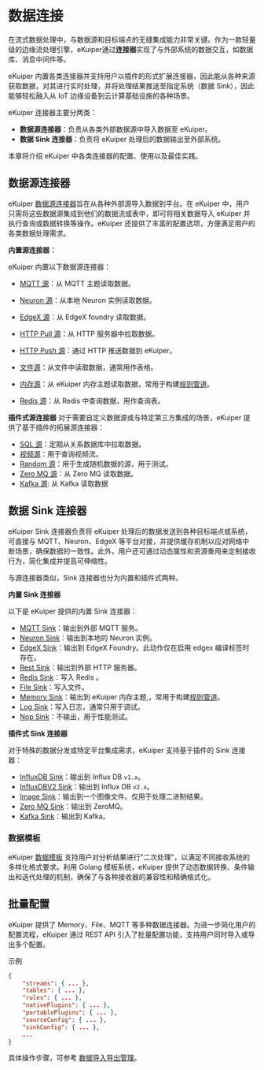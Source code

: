 # 数据连接

在流式数据处理中，与数据源和目标端点的无缝集成能力非常关键。作为一款轻量级的边缘流处理引擎，eKuiper通过**连接器**实现了与外部系统的数据交互，如数据库、消息中间件等。

eKuiper 内置各类连接器并支持用户以插件的形式扩展连接器，因此能从各种来源获取数据，对其进行实时处理，并将处理结果推送至指定系统（数据 Sink），因此能够轻松融入从 IoT 边缘设备到云计算基础设施的各种场景。

eKuiper 连接器主要分两类：

- **数据源连接器**：负责从各类外部数据源中导入数据至 eKuiper。
- **数据 Sink 连接器**：负责将 eKuiper 处理后的数据输出至外部系统。

本章将介绍 eKuiper 中各类连接器的配置、使用以及最佳实践。

## 数据源连接器

eKuiper [数据源连接器](./sources/overview.md)旨在从各种外部源导入数据到平台。在 eKuiper 中，用户只需将这些数据源集成到他们的数据流或表中，即可将相关数据导入 eKuiper 并执行查询或数据转换等操作。eKuiper 还提供了丰富的配置选项，方便满足用户的各类数据处理需求。

**内置源连接器：**

eKuiper 内置以下数据源连接器：

- [MQTT 源](./sources/builtin/mqtt.md)：从 MQTT 主题读取数据。
- [Neuron 源](./sources/builtin/neuron.md)：从本地 Neuron 实例读取数据。
- [EdgeX 源](./sources/builtin/edgex.md)：从 EdgeX foundry 读取数据。
- [HTTP Pull 源](./sources/builtin/http_pull.md)：从 HTTP 服务器中拉取数据。
- [HTTP Push 源](./sources/builtin/http_push.md)：通过 HTTP 推送数据到 eKuiper。
- [文件源](./sources/builtin/file.md)：从文件中读取数据，通常用作表格。
- [内存源](./sources/builtin/memory.md)：从 eKuiper 内存主题读取数据，常用于构建[规则管道](./rules/rule_pipeline.md)。

- [Redis 源](./sources/builtin/redis.md)：从 Redis 中查询数据，用作查询表。

**插件式源连接器**
对于需要自定义数据源或与特定第三方集成的场景，eKuiper 提供了基于插件的拓展源连接器：

- [SQL 源](./sources/plugin/sql.md)：定期从关系数据库中拉取数据。
- [视频源](./sources/plugin/video.md)：用于查询视频流。
- [Random 源](./sources/plugin/random.md)：用于生成随机数据的源，用于测试。
- [Zero MQ 源](./sources/plugin/zmq.md)：从 Zero MQ 读取数据。
- [Kafka 源](./sources/plugin/kafka.md): 从 Kafka 读取数据

## 数据 Sink 连接器

eKuiper Sink 连接器负责将 eKuiper 处理后的数据发送到各种目标端点或系统，可直接与 MQTT、Neuron、EdgeX 等平台对接，并提供缓存机制以应对网络中断场景，确保数据的一致性。此外，用户还可通过动态属性和资源重用来定制接收行为，简化集成并提高可伸缩性。

与源连接器类似，Sink 连接器也分为内置和插件式两种。

**内置 Sink 连接器**

以下是 eKuiper 提供的内置 Sink 连接器：

- [MQTT Sink](./sinks/builtin/mqtt.md)：输出到外部 MQTT 服务。
- [Neuron Sink](./sinks/builtin/neuron.md)：输出到本地的 Neuron 实例。
- [EdgeX Sink](./sinks/builtin/edgex.md)：输出到 EdgeX Foundry。此动作仅在启用 edgex 编译标签时存在。
- [Rest Sink](./sinks/builtin/rest.md)：输出到外部 HTTP 服务器。
- [Redis Sink](./sinks/builtin/redis.md)：写入 Redis 。
- [File Sink](./sinks/builtin/file.md)：写入文件。
- [Memory Sink](./sinks/builtin/memory.md)：输出到 eKuiper 内存主题,，常用于构建[规则管道](./rules/rule_pipeline.md)。
- [Log Sink](./sinks/builtin/log.md)：写入日志，通常只用于调试。
- [Nop Sink](./sinks/builtin/nop.md)：不输出，用于性能测试。

**插件式 Sink 连接器**

对于特殊的数据分发或特定平台集成需求，eKuiper 支持基于插件的 Sink 连接器：

- [InfluxDB Sink](./sinks/plugin/influx.md)：输出到 Influx DB `v1.x`。
- [InfluxDBV2 Sink](./sinks/plugin/influx2.md)：输出到 Influx DB `v2.x`。
- [Image Sink](./sinks/plugin/image.md)：输出到一个图像文件。仅用于处理二进制结果。
- [Zero MQ Sink](./sinks/plugin/zmq.md)：输出到 ZeroMQ。
- [Kafka Sink](./sinks/plugin/kafka.md)：输出到 Kafka。

### 数据模板

eKuiper [数据模板](./sinks/data_template.md) 支持用户对分析结果进行"二次处理"，以满足不同接收系统的多样化格式要求。利用 Golang 模板系统，eKuiper 提供了动态数据转换、条件输出和迭代处理的机制，确保了与各种接收器的兼容性和精确格式化。

## 批量配置

eKuiper 提供了 Memory、File、MQTT 等多种数据连接器。为进一步简化用户的配置流程，eKuiper 通过 REST API 引入了批量配置功能，支持用户同时导入或导出多个配置。

示例

```json
{
    "streams": { ... },
    "tables": { ... },
    "rules": { ... },
    "nativePlugins": { ... },
    "portablePlugins": { ... },
    "sourceConfig": { ... },
    "sinkConfig": { ... },
    ...
}
```

具体操作步骤，可参考 [数据导入导出管理](../api/restapi/data.md)。
